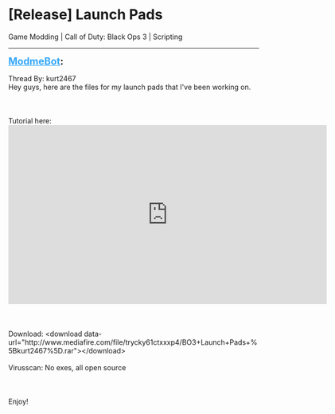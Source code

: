 # [Release] Launch Pads
Game Modding | Call of Duty: Black Ops 3 | Scripting

---
<strong style="font-size: 1.4em;"><span style="text-decoration: underline;text-decoration-color: #34a7f9;"><span style="color:#34a7f9;">ModmeBot</span></span>:</strong>

<p>Thread By: kurt2467<br />Hey guys, here are the files for my launch pads that I&#39;ve been working on.<br /><br /><br /><br />Tutorial here: <iframe type="text/html" width="640" height="360" src="https://www.youtube.com/embed/Y4ULkByoQY8" frameborder="0"></iframe><br /><br /><br /><br />Download: &lt;download data-url=&quot;http://www.mediafire.com/file/trycky61ctxxxp4/BO3+Launch+Pads+%5Bkurt2467%5D.rar&quot;&gt;&lt;/download&gt;<br /><br />Virusscan: No exes, all open source<br /><br /><br /><br />Enjoy!</p>
